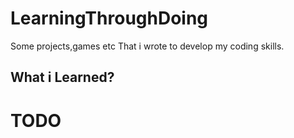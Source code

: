 # LearningThroughDoing

Some projects,games etc That i wrote to develop my coding skills.

## What i Learned?

# TODO

